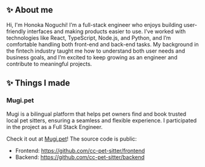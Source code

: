 ## ✨ About me

Hi, I'm Honoka Noguchi! 
I’m a full-stack engineer who enjoys building user-friendly interfaces and making products easier to use. I’ve worked with technologies like React, TypeScript, Node.js, and Python, and I’m comfortable handling both front-end and back-end tasks. 
My background in the fintech industry taught me how to understand both user needs and business goals, and I’m excited to keep growing as an engineer and contribute to meaningful projects.

## ✨ Things I made

### Mugi.pet

Mugi is a bilingual platform that helps pet owners find and book trusted local pet sitters, ensuring a seamless and flexible experience. I participated in the project as a Full Stack Engineer. 

Check it out at [Mugi.pet](https://mugi.pet)! The source code is public:
* Frontend: https://github.com/cc-pet-sitter/frontend
* Backend: https://github.com/cc-pet-sitter/backend


<!--
**hono1030/hono1030** is a ✨ _special_ ✨ repository because its `README.md` (this file) appears on your GitHub profile.

Here are some ideas to get you started:

- 🔭 I’m currently working on ...
- 🌱 I’m currently learning ...
- 👯 I’m looking to collaborate on ...
- 🤔 I’m looking for help with ...
- 💬 Ask me about ...
- 📫 How to reach me: ...
- 😄 Pronouns: ...
- ⚡ Fun fact: ...
-->
